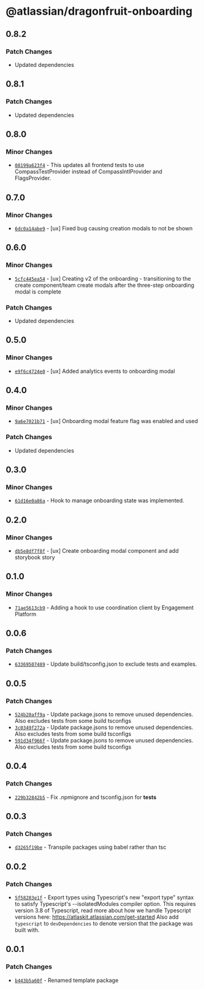 # @atlassian/dragonfruit-onboarding

## 0.8.2

### Patch Changes

- Updated dependencies

## 0.8.1

### Patch Changes

- Updated dependencies

## 0.8.0

### Minor Changes

- [`08199a623f4`](https://bitbucket.org/atlassian/atlassian-frontend/commits/08199a623f4) - This updates all frontend tests to use CompassTestProvider instead of CompassIntlProvider and FlagsProvider.

## 0.7.0

### Minor Changes

- [`6dc0a14abe9`](https://bitbucket.org/atlassian/atlassian-frontend/commits/6dc0a14abe9) - [ux] Fixed bug causing creation modals to not be shown

## 0.6.0

### Minor Changes

- [`5cfc445ea54`](https://bitbucket.org/atlassian/atlassian-frontend/commits/5cfc445ea54) - [ux] Creating v2 of the onboarding - transitioning to the create component/team create modals after the three-step onboarding modal is complete

### Patch Changes

- Updated dependencies

## 0.5.0

### Minor Changes

- [`e9f6c4724e0`](https://bitbucket.org/atlassian/atlassian-frontend/commits/e9f6c4724e0) - [ux] Added analytics events to onboarding modal

## 0.4.0

### Minor Changes

- [`9a6e7021b71`](https://bitbucket.org/atlassian/atlassian-frontend/commits/9a6e7021b71) - [ux] Onboarding modal feature flag was enabled and used

### Patch Changes

- Updated dependencies

## 0.3.0

### Minor Changes

- [`61d16e0a86a`](https://bitbucket.org/atlassian/atlassian-frontend/commits/61d16e0a86a) - Hook to manage onboarding state was implemented.

## 0.2.0

### Minor Changes

- [`db5e8df7f8f`](https://bitbucket.org/atlassian/atlassian-frontend/commits/db5e8df7f8f) - [ux] Create onboarding modal component and add storybook story

## 0.1.0

### Minor Changes

- [`71ae5613cb9`](https://bitbucket.org/atlassian/atlassian-frontend/commits/71ae5613cb9) - Adding a hook to use coordination client by Engagement Platform

## 0.0.6

### Patch Changes

- [`63369507489`](https://bitbucket.org/atlassian/atlassian-frontend/commits/63369507489) - Update build/tsconfig.json to exclude tests and examples.

## 0.0.5

### Patch Changes

- [`524b20aff9a`](https://bitbucket.org/atlassian/atlassian-frontend/commits/524b20aff9a) - Update package.jsons to remove unused dependencies. Also excludes tests from some build tsconfigs
- [`3c0349f272a`](https://bitbucket.org/atlassian/atlassian-frontend/commits/3c0349f272a) - Update package.jsons to remove unused dependencies. Also excludes tests from some build tsconfigs
- [`591d34f966f`](https://bitbucket.org/atlassian/atlassian-frontend/commits/591d34f966f) - Update package.jsons to remove unused dependencies. Also excludes tests from some build tsconfigs

## 0.0.4

### Patch Changes

- [`229b32842b5`](https://bitbucket.org/atlassian/atlassian-frontend/commits/229b32842b5) - Fix .npmignore and tsconfig.json for **tests**

## 0.0.3

### Patch Changes

- [`d3265f19be`](https://bitbucket.org/atlassian/atlassian-frontend/commits/d3265f19be) - Transpile packages using babel rather than tsc

## 0.0.2

### Patch Changes

- [`5f58283e1f`](https://bitbucket.org/atlassian/atlassian-frontend/commits/5f58283e1f) - Export types using Typescript's new "export type" syntax to satisfy Typescript's --isolatedModules compiler option.
  This requires version 3.8 of Typescript, read more about how we handle Typescript versions here: https://atlaskit.atlassian.com/get-started
  Also add `typescript` to `devDependencies` to denote version that the package was built with.

## 0.0.1

### Patch Changes

- [`b443b5a60f`](https://bitbucket.org/atlassian/atlassian-frontend/commits/b443b5a60f) - Renamed template package
